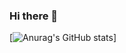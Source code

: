 ### Hi there 👋

[![Anurag's GitHub stats](https://github-readme-stats.vercel.app/api?username=arenchilingaryan)]
